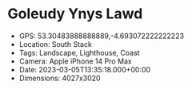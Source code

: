 # Goleudy Ynys Lawd

- GPS: 53.30483888888889,-4.693072222222223
- Location: South Stack
- Tags: Landscape, Lighthouse, Coast
- Camera: Apple iPhone 14 Pro Max
- Date: 2023-03-05T13:35:18.000+00:00
- Dimensions: 4027x3020
